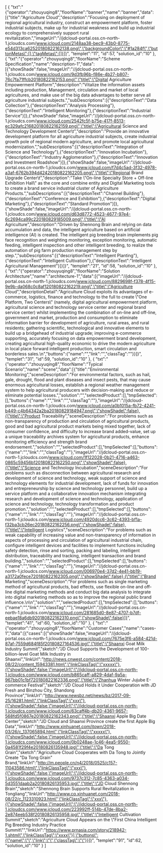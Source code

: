 [
	{
		"txt":"{\"operator\":\"zhouyuqing8\",\"floorName\":\"banner\",\"name\":\"banner\",\"data\":[{\"title\":\"Agriculture Cloud\",\"description\":\"Focusing on deployment of regional agricultural industry, construct an empowerment platform, foster industrial subjects, make up for industrial weakness and build up industrial ecology to comprehensively support rural revitalization.\",\"imageUrl\":\"//jdcloud-portal.oss.cn-north-1.jcloudcs.com/www.jcloud.com/2148aa38-bec9-43b0-8775-e54d313ca62520180822162138.png\",\"backgroundColor\":\"#1a284f\",\"buttonMetas\":[],\"tagMetas\":[]}]}",
		"templet":"11",
		"id":57,
		"solution_id":"10"
	},
	{
		"txt":"{\"operator\":\"zhouyuqing8\",\"floorName\":\"Scheme Specification\",\"name\":\"description-1\",\"data\":[{\"showShade\":false,\"imageUrl\":\"//jdcloud-portal.oss.cn-north-1.jcloudcs.com/www.jcloud.com/9d3fb96b-f86e-4b27-b807-76c7fa71ffcb20180822162153.png\",\"title\":\"Digital Agriculture Empowerment Platform\",\"description\":\"Vitalize the information assets including production, Management, circulation and market of local agricultures, and make use of the big data advantages to better serve all agriculture industrial subjects.\",\"subDescriptions\":[{\"descriptionText\":\"Data Collection\"},{\"descriptionText\":\"Analysis Processing\"},{\"descriptionText\":\"Intelligent Monitoring\"},{\"descriptionText\":\"Industrial Service\"}]},{\"showShade\":false,\"imageUrl\":\"//jdcloud-portal.oss.cn-north-1.jcloudcs.com/www.jcloud.com/2542fc5f-b75e-417f-8513-ec329afc216820180822162159.png\",\"title\":\"Agricultural Science and Technology Development Center\t\",\"description\":\"Provide an innovative development platform for all agriculture industrial subjects, create industrial growth pole of regional modern agriculture, and promote local agricultural modernization.\",\"subDescriptions\":[{\"descriptionText\":\"Integration of Science and Technology\"},{\"descriptionText\":\"Innovation Incubation\"},{\"descriptionText\":\"Industry Agglomeration\"},{\"descriptionText\":\"Innovation and Investment Roadshow\"}]},{\"showShade\":false,\"imageUrl\":\"//jdcloud-portal.oss.cn-north-1.jcloudcs.com/www.jcloud.com/f7d4c5ad-3f32-4978-a3af-6762b394d42420180822162205.png\",\"title\":\"Regional Brand Upgrade Center\t\",\"description\":\"Take \\\"On-line Specialty Store + Off-line Exhibition Hall\\\" as the core and combine entity and Digital Marketing tools to create a brand service industrial cluster of Agriculture Products.\",\"subDescriptions\":[{\"descriptionText\":\"Channel Building\"},{\"descriptionText\":\"Conference and Exhibition\"},{\"descriptionText\":\"Digital Marketing\"},{\"descriptionText\":\"Standard Promotion\"}]},{\"showShade\":false,\"imageUrl\":\"//jdcloud-portal.oss.cn-north-1.jcloudcs.com/www.jcloud.com/d63d8772-4523-4677-97e4-6c2694ca99c220180829185009.png\",\"title\":\"AI Agriculture\",\"description\":\"Driven by Shennong Brain and relying on data accumulation and data, the intelligent agriculture based on artificial intelligence (AI) is created. The intelligent pig breeding brain implements pig face recognition and weighting monitoring, exception monitoring, automatic feeding, intelligent inspection and other intelligent breeding, to realize the automation of pig farm production management step by step.\",\"subDescriptions\":[{\"descriptionText\":\"Intelligent Planting\"},{\"descriptionText\":\"Intelligent Cultivation\"},{\"descriptionText\":\"Intelligent Agricultural Management\"}]}]}",
		"templet":"21",
		"id":58,
		"solution_id":"10"
	},
	{
		"txt":"{\"operator\":\"zhouyuqing8\",\"floorName\":\"Solution Architecture\",\"name\":\"architecture-1\",\"data\":[{\"imageUrl\":\"//jdcloud-portal.oss.cn-north-1.jcloudcs.com/www.jcloud.com/8829698f-f378-4f15-9e9b-da068c0c8af120180822162219.png\",\"title\":\"Agriculture Cloud\",\"descriptionDetail\":\"Agriculture Cloud exploits its advantages of e-commerce, logistics, finance and technology to the full to create \\\"One Platform, Two Centers\\\" (namely, digital agricultural empowerment platform, agricultural science and technology service center and regional brand service center) whilst implementing the combination of on-line and off-line, government and market, production and consumption to eliminate information barrier for development of agriculture, rural areas, and rural residents; gathering scientific, technological and innovative elements to build up a bridgehead of industrial upgrade; improving e-commerce supporting, accurately focusing on data empowerment brand development, creating agricultural high-quality economic to drive the modern agriculture in local place forward intelligent production, smart circulation and borderless sales.\\n\",\"buttons\":{\"name\":\"\",\"link\":\"\",\"classTag\":\"\"}}]}",
		"templet":"31",
		"id":59,
		"solution_id":"10"
	},
	{
		"txt":"{\"operator\":\"zhouyuqing8\",\"floorName\":\"Typical Scenario\",\"name\":\"scene\",\"data\":[{\"title\":\"Environmental Monitoring\",\"sceneDescription\":\"For environmental factors, such as hail, gale, drought, flood and plant diseases and insect pests, that may cause enormous agricultural losses, establish a regional weather management system to help agricultural producers with decision-making and reduce or eliminate potential losses.\",\"solution\":\"\",\"selectedProduct\":[],\"tmpSelected\":[],\"buttons\":{\"name\":\"\",\"link\":\"\",\"classTag\":\"\"},\"imageUrl\":\"//jdcloud-portal.oss.cn-north-1.jcloudcs.com/www.jcloud.com/a0b1015a-fb72-4241-b449-c4b64342a2ba20180829184947.png\",\"showShade\":false},{\"title\":\"Product Traceability\",\"sceneDescription\":\"For problems such as non-transparency of production and circulation of agricultural products, good and bad agricultural product markets being mixed together, lack of consumer confidence, and difficulty to increase brand added-value, set up a unique traceability archives system for agricultural products, enhance monitoring efficiency and strength brand endorsement.\",\"solution\":\"\",\"selectedProduct\":[],\"tmpSelected\":[],\"buttons\":{\"name\":\"\",\"link\":\"\",\"classTag\":\"\"},\"imageUrl\":\"//jdcloud-portal.oss.cn-north-1.jcloudcs.com/www.jcloud.com/1f122028-0b21-4716-a463-0865c59456b120180822162250.png\",\"showShade\":false},{\"title\":\"Science and Technology Incubation\",\"sceneDescription\":\"For problems such as disconnection between agricultural research and development of science and technology, weak support of science and technology elements for industrial development, lack of funds for innovation and entrepreneurship by science and technology personnel, build up a service platform and a collaborative innovation mechanism integrating research and development of science and technology, application of science and technology, technology transformation and product promotion.\",\"solution\":\"\",\"selectedProduct\":[],\"tmpSelected\":[],\"buttons\":{\"name\":\"\",\"link\":\"\",\"classTag\":\"\"},\"imageUrl\":\"//jdcloud-portal.oss.cn-north-1.jcloudcs.com/www.jcloud.com/4920dcc6-3c62-4393-bf1a-f32ba3cb26ec20180822162256.png\",\"showShade\":false},{\"title\":\"Intelligent Logistics\",\"sceneDescription\":\"For problems such as weak capability of increasing value and non-transparency of information in aspects of processing and circulation of agricultural industrial chain, configure intelligent devices and facilities to implement functions including safety detection, rinse and sorting, packing and labeling, intelligent distribution, traceability and tracking, intelligent transaction and brand building.\",\"solution\":\"\",\"selectedProduct\":[],\"tmpSelected\":[],\"buttons\":{\"name\":\"\",\"link\":\"\",\"classTag\":\"\"},\"imageUrl\":\"//jdcloud-portal.oss.cn-north-1.jcloudcs.com/www.jcloud.com/006970e4-37d2-4e41-bb19-a3172a0fece720180822162305.png\",\"showShade\":false},{\"title\":\"Brand Marketing\",\"sceneDescription\":\"For problems such as single marketing method of agricultural products, bad effects, use flexible on-line and off-line digital marketing methods and conduct big data analysis to integrate into digital marketing methods so as to improve the regional public brand influence.\n\n\",\"solution\":\"\",\"selectedProduct\":[],\"tmpSelected\":[],\"buttons\":{\"name\":\"\",\"link\":\"\",\"classTag\":\"\"},\"imageUrl\":\"//jdcloud-portal.oss.cn-north-1.jcloudcs.com/www.jcloud.com/281685d0-8e87-4707-b7df-eebae18a6db920180822162310.png\",\"showShade\":false}]}",
		"templet":"41",
		"id":60,
		"solution_id":"10"
	},
	{
		"txt":"{\"operator\":\"zhouyuqing8\",\"floorName\":\"Customer Cases\",\"name\":\"cases-1\",\"data\":[{\"cases\":[{\"showShade\":false,\"imageUrl\":\"//jdcloud-portal.oss.cn-north-1.jcloudcs.com/www.jcloud.com/7675e3f6-a584-421d-87af-7559d684f85f20180827164536.jpg\",\"title\":\"Shaanxi Goat Milk Industry Summit\",\"sketch\":\"JD Cloud Supports the Development of 100-billion-level Goat Milk Industry in Shaanxi\",\"linkUrl\":\"http://news.cnwest.com/content/2018-08/22/content_15943381.htm\",\"linkClassTag\":\"xxxxx\"},{\"showShade\":false,\"imageUrl\":\"//jdcloud-portal.oss.cn-north-1.jcloudcs.com/www.jcloud.com/b865caff-a829-4daf-9a5a-967bb01c1bf720180822162336.png\",\"title\":\"Zhanhua Winter Jujube E-commerce Festival\",\"sketch\":\"JD Cloud Holds it Under Cooperation with JD Fresh and Binzhou City, Shandong Province\",\"linkUrl\":\"http://www.newsbz.net/news/bz/2017-09-25/16281.html\",\"linkClassTag\":\"xxx\"},{\"showShade\":false,\"imageUrl\":\"//jdcloud-portal.oss.cn-north-1.jcloudcs.com/www.jcloud.com/63caff4b-db20-4361-9657-568fd5f0867e20180822162343.png\",\"title\":\"Shaanxi Apple Big Date Center\",\"sketch\":\"JD Cloud and Shaanxi Province create the first Apple Big Data\",\"linkUrl\":\"http://www.xinhuanet.com/itown/2018-03/26/c_137065894.htm\",\"linkClassTag\":\"xxxxx\"},{\"showShade\":false,\"imageUrl\":\"//jdcloud-portal.oss.cn-north-1.jcloudcs.com/www.jcloud.com/0b0248ae-1c46-4ea5-9550-0a4581f29f4e20180826135948.jpg\",\"title\":\"Da Tong Grain\",\"sketch\":\"Agriculture Cloud Cooperates with Da Tong to Jointly Create "Da Tong Grain" Brand,\"linkUrl\":\"http://m.people.cn/n4/2018/0525/c157-11043586.html\",\"linkClassTag\":\"xxx\"},{\"showShade\":false,\"imageUrl\":\"//jdcloud-portal.oss.cn-north-1.jcloudcs.com/www.jcloud.com/9737c312-7c85-4363-a034-5d3551daab2a20180826135953.jpg\",\"title\":\"JD Cloud Shennong Brain\",\"sketch\":\"Shennong Brain Supports Rural Revitalization in Tongliang\",\"linkUrl\":\"http://www.cq.xinhuanet.com/2018-08/22/c_1123310923.htm\",\"linkClassTag\":\"xxx\"},{\"showShade\":false,\"imageUrl\":\"//jdcloud-portal.oss.cn-north-1.jcloudcs.com/www.jcloud.com/223992ff-514b-47de-8ba2-2e874eeb538f20180826135958.jpg\",\"title\":\"Intelligent Cultivation Summit\",\"sketch\":\"Agriculture Cloud Appears on the \\\"First China Intelligent Pig Breeding Industry Practice Summit\\\"\",\"linkUrl\":\"https://www.prnasia.com/story/218942-1.shtml\",\"linkClassTag\":\"xxxx\"}],\"buttons\":{\"name\":\"\",\"link\":\"\",\"classTag\":\"\"}}]}",
		"templet":"91",
		"id":62,
		"solution_id":"10"
	}
]